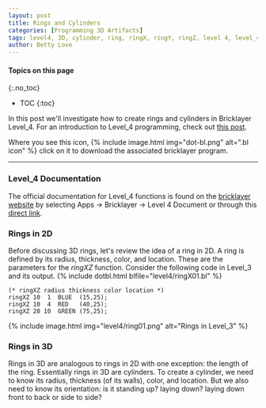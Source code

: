 ```yaml
---
layout: post
title: Rings and Cylinders
categories: [Programming 3D Artifacts]
tags: level4, 3D, cylinder, ring, ringX, ringY, ringZ, level 4, level_4, hollowCylinder
author: Betty Love
---
```


#### Topics on this page
{:.no_toc}
* TOC
{:toc}

In this post we'll investigate how to create rings and cylinders in Bricklayer Level_4.  For an introduction to Level_4 programming, check out [this post](/getting-started-with-level4).

Where you see this icon,
{% include image.html img="dot-bl.png"  alt=".bl icon"  %}
click on it to download the associated bricklayer program.

***

### Level_4 Documentation

The official documentation for Level_4 functions is found on the [bricklayer website](https://bricklayer.org) by selecting Apps -> Bricklayer -> Level 4 Document or through this [direct link](https://bricklayer.org/level-4-document/). 

### Rings in 2D
Before discussing 3D rings, let's review the idea of a ring in 2D. A ring is defined by its radius, thickness, color, and location.  These are the parameters for the _ringXZ_ function. Consider the following code in Level_3 and its output.
{% include dotbl.html blfile="level4/ringX01.bl"  %}
```
(* ringXZ radius thickness color location *)
ringXZ 10  1  BLUE  (15,25);
ringXZ 10  4  RED   (40,25);
ringXZ 20 10  GREEN (75,25);
```
{% include image.html img="level4/ring01.png"  alt="Rings in Level_3"  %}


### Rings in 3D
Rings in 3D are analogous to rings in 2D with one exception: the length of the ring.  Essentially rings in 3D are cylinders.  To create a cylinder, we need to know its radius, thickness (of its walls), color, and location.  But we also need to know its orientation: is it standing up?  laying down? laying down front to back or side to side?  